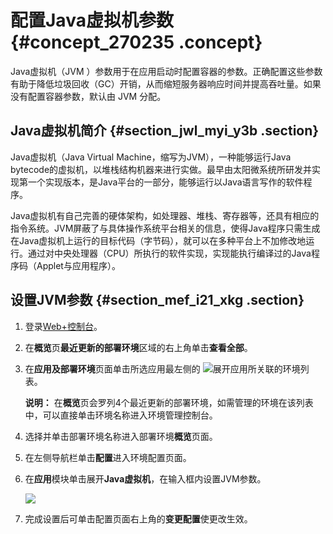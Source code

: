 # 配置Java虚拟机参数 {#concept_270235 .concept}

Java虚拟机（JVM ）参数用于在应用启动时配置容器的参数。正确配置这些参数有助于降低垃圾回收（GC）开销，从而缩短服务器响应时间并提高吞吐量。如果没有配置容器参数，默认由 JVM 分配。

## Java虚拟机简介 {#section_jwl_myi_y3b .section}

Java虚拟机（Java Virtual Machine，缩写为JVM），一种能够运行Java bytecode的虚拟机，以堆栈结构机器来进行实做。最早由太阳微系统所研发并实现第一个实现版本，是Java平台的一部分，能够运行以Java语言写作的软件程序。

Java虚拟机有自己完善的硬体架构，如处理器、堆栈、寄存器等，还具有相应的指令系统。JVM屏蔽了与具体操作系统平台相关的信息，使得Java程序只需生成在Java虚拟机上运行的目标代码（字节码），就可以在多种平台上不加修改地运行。通过对中央处理器（CPU）所执行的软件实现，实现能执行编译过的Java程序码（Applet与应用程序）。

## 设置JVM参数 {#section_mef_i21_xkg .section}

1.  登录[Web+控制台](https://webplus.console.aliyun.com)。
2.  在**概览**页**最近更新的部署环境**区域的右上角单击**查看全部**。
3.  在**应用及部署环境**页面单击所选应用最左侧的 ![](http://static-aliyun-doc.oss-cn-hangzhou.aliyuncs.com/assets/img/163212/156048105547117_zh-CN.png)展开应用所关联的环境列表。

    **说明：** 在**概览**页会罗列4个最近更新的部署环境，如需管理的环境在该列表中，可以直接单击环境名称进入环境管理控制台。

4.  选择并单击部署环境名称进入部署环境**概览**页面。
5.  在左侧导航栏单击**配置**进入环境配置页面。
6.  在**应用**模块单击展开**Java虚拟机**，在输入框内设置JVM参数。

    ![](http://static-aliyun-doc.oss-cn-hangzhou.aliyuncs.com/assets/img/223017/156048105548039_zh-CN.png)

7.  完成设置后可单击配置页面右上角的**变更配置**使更改生效。


